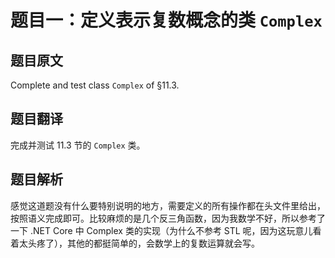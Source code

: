 # 题目一：定义表示复数概念的类 `Complex`

## 题目原文

Complete and test class `Complex` of §11.3.

## 题目翻译

完成并测试 11.3 节的 `Complex` 类。

## 题目解析

感觉这道题没有什么要特别说明的地方，需要定义的所有操作都在头文件里给出，按照语义完成即可。比较麻烦的是几个反三角函数，因为我数学不好，所以参考了一下 .NET Core 中 Complex 类的实现（为什么不参考 STL 呢，因为这玩意儿看着太头疼了），其他的都挺简单的，会数学上的复数运算就会写。